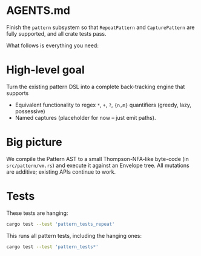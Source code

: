 # AGENTS.md

Finish the `pattern` subsystem so that `RepeatPattern` and `CapturePattern` are fully supported, and all crate tests pass.

What follows is everything you need:

# High-level goal

Turn the existing pattern DSL into a complete back-tracking engine that supports

- Equivalent functionality to regex `*`, `+`, `?`, `{n,m}` quantifiers (greedy, lazy, possessive)
- Named captures (placeholder for now – just emit paths).

# Big picture

We compile the Pattern AST to a small Thompson-NFA-like byte-code (in `src/pattern/vm.rs`) and execute it against an Envelope tree. All mutations are additive; existing APIs continue to work.

# Tests

These tests are hanging:

```bash
cargo test --test 'pattern_tests_repeat'
```

This runs all pattern tests, including the hanging ones:

```bash
cargo test --test 'pattern_tests*'
```

